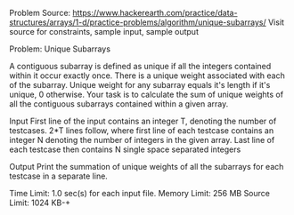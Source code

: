 

Problem Source: 
https://www.hackerearth.com/practice/data-structures/arrays/1-d/practice-problems/algorithm/unique-subarrays/
Visit source for constraints, sample input, sample output

Problem: Unique Subarrays

A contiguous subarray is defined as unique if all the integers contained within it occur exactly once. There is a unique weight associated with each of the subarray. Unique weight for any subarray equals it's length if it's unique, 0 otherwise. Your task is to calculate the sum of unique weights of all the contiguous subarrays contained within a given array.

Input
First line of the input contains an integer T, denoting the number of testcases. 2*T lines follow, where first line of each testcase contains an integer N denoting the number of integers in the given array. Last line of each testcase then contains N single space separated integers

Output
Print the summation of unique weights of all the subarrays for each testcase in a separate line.

Time Limit:	1.0 sec(s) for each input file.
Memory Limit:	256 MB
Source Limit:	1024 KB-+
